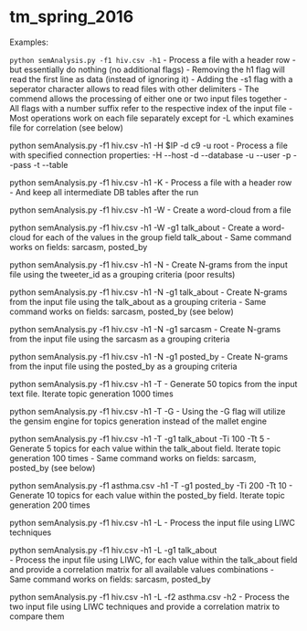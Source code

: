 # tm_spring_2016

Examples:

`python semAnalysis.py -f1 hiv.csv -h1`
    - Process a file with a header row - but essentially do nothing (no additional flags)
    - Removing the h1 flag will read the first line as data (instead of ignoring it)
    - Adding the -s1 flag with a seperator character allows to read files with other delimiters
    - The commend allows the processing of either one or two input files together
    - All flags with a number suffix refer to the respective index of the input file
    - Most operations work on each file separately except for -L which examines file for correlation (see below)

python semAnalysis.py -f1 hiv.csv -h1 -H $IP -d c9 -u root
    - Process a file with specified connection properties:
        -H --host
        -d --database
        -u --user
        -p --pass
        -t --table

python semAnalysis.py -f1 hiv.csv -h1 -K
    - Process a file with a header row - And keep all intermediate DB tables after the run

python semAnalysis.py -f1 hiv.csv -h1 -W
    - Create a word-cloud from a file

python semAnalysis.py -f1 hiv.csv -h1 -W -g1 talk_about
    - Create a word-cloud for each of the values in the group field talk_about
    - Same command works on fields: sarcasm, posted_by

python semAnalysis.py -f1 hiv.csv -h1 -N
    - Create N-grams from the input file using the tweeter_id as a grouping criteria (poor results)
    
python semAnalysis.py -f1 hiv.csv -h1 -N -g1 talk_about
    - Create N-grams from the input file using the talk_about as a grouping criteria
    - Same command works on fields: sarcasm, posted_by (see below)

python semAnalysis.py -f1 hiv.csv -h1 -N -g1 sarcasm
    - Create N-grams from the input file using the sarcasm as a grouping criteria

python semAnalysis.py -f1 hiv.csv -h1 -N -g1 posted_by
    - Create N-grams from the input file using the posted_by as a grouping criteria

python semAnalysis.py -f1 hiv.csv -h1 -T
    - Generate 50 topics from the input text file. Iterate topic generation 1000 times

python semAnalysis.py -f1 hiv.csv -h1 -T -G
    - Using the -G flag will utilize the gensim engine for topics generation instead of the mallet engine

python semAnalysis.py -f1 hiv.csv -h1 -T -g1 talk_about -Ti 100 -Tt 5 
    - Generate 5 topics for each value within the talk_about field. Iterate topic generation 100 times
    - Same command works on fields: sarcasm, posted_by (see below)
    
python semAnalysis.py -f1 asthma.csv -h1 -T -g1 posted_by -Ti 200 -Tt 10
    - Generate 10 topics for each value within the posted_by field. Iterate topic generation 200 times

python semAnalysis.py -f1 hiv.csv -h1 -L
    - Process the input file using LIWC techniques
    
python semAnalysis.py -f1 hiv.csv -h1 -L -g1 talk_about    
    - Process the input file using LIWC, for each value within the talk_about field and provide a 
      correlation matrix for all available values combinations
    - Same command works on fields: sarcasm, posted_by

python semAnalysis.py -f1 hiv.csv -h1 -L -f2 asthma.csv -h2
    - Process the two input file using LIWC techniques and provide a correlation matrix to compare them
    

    
